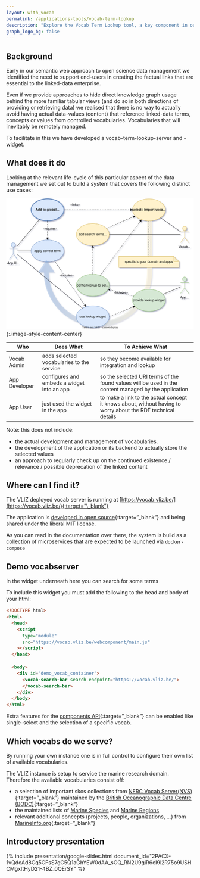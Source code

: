 ```yaml
---
layout: with_vocab
permalink: /applications-tools/vocab-term-lookup
description: "Explore the Vocab Term Lookup tool, a key component in our semantic web approach to open science data management. It simplifies linking data terms from controlled vocabularies."
graph_logo_bg: false
---
```


## Background

Early in our semantic web approach to open science data management we identified the need to support end-users in creating the factual links that are essential to the linked-data enterprise.

Even if we provide approaches to hide direct knowledge graph usage behind the more familiar tabular views (and do so in both directions of providing or retrieving data) we realised that there is no way to actually avoid having actual data-values (content) that reference linked-data terms, concepts or values from controlled vocabularies. Vocabularies that will inevitably be remotely managed.

To facilitate in this we have developed a vocab-term-lookup-server and -widget.

## What does it do

Looking at the relevant life-cycle of this particular aspect of the data management we set out to build a system that covers the following distinct use cases:

![UML UseCase Diagram for the vocab-term-lookup](/assets/media/img/content/vocab-term-lookup-uml-ucd.svg){:.image-style-content-center}

| Who           | Does What                                  | To Achieve What                                                                                              |
| ------------- | ------------------------------------------ | ------------------------------------------------------------------------------------------------------------ |
| Vocab Admin   | adds selected vocabularies to the service  | so they become available for integration and lookup                                                          |
| App Developer | configures and embeds a widget into an app | so the selected URI terms of the found values will be used in the content managed by the application         |
| App User      | just used the widget in the app            | to make a link to the actual concept it knows about, without having to worry about the RDF technical details |

Note: this does not include:

- the actual development and management of vocabularies.
- the development of the application or its backend to actually store the selected values
- an approach to regularly check up on the continued existence / relevance / possible deprecation of the linked content

## Where can I find it?

The VLIZ deployed vocab server is running at [https://vocab.vliz.be/](https://vocab.vliz.be/){:target=”\_blank”}

The application is [developed in open source](https://github.com/vlizBE/vocabserver-app){:target=”\_blank”} and being shared under the liberal MIT license.

As you can read in the documentation over there, the system is build as a collection of microservices that are expected to be launched via `docker-compose`

## Demo vocabserver

In the widget underneath here you can search for some terms

<div id="demo_vocab_container">
<vocab-search-bar
   search-endpoint="https://vocab.vliz.be/"
>
</vocab-search-bar>
</div>
<div id="selected_term_table">
</div>

To include this widget you must add the following to the head and body of your html:

```html
<!DOCTYPE html>
<html>
  <head>
    <script
      type="module"
      src="https://vocab.vliz.be/webcomponent/main.js"
    ></script>
  </head>

  <body>
    <div id="demo_vocab_container">
      <vocab-search-bar search-endpoint="https://vocab.vliz.be/">
      </vocab-search-bar>
    </div>
  </body>
</html>
```

Extra features for the [components API](https://github.com/vlizBE/vocabserver-webcomponent?tab=readme-ov-file){:target=”\_blank”} can be enabled
like single-select and the selection of a specific vocab.

## Which vocabs do we serve?

By running your own instance one is in full control to configure their own list of available vocabularies.

The VLIZ instance is setup to service the marine research domain. Therefore the available vocabularies consist off:

- a selection of important skos collections from [NERC Vocab Server(NVS)](https://vocab.nerc.ac.uk/collection){:target=”\_blank”} maintained by the [British Oceanographic Data Centre (BODC)](https://www.bodc.ac.uk/){:target=”\_blank”}
- the maintained lists of [Marine Species](https://marinespecies.org/) and <a href="https://marineregions.org" target="_blank" nochange>Marine Regions</a>
- relevant additional concepts (projects, people, organizations, ...) from [MarineInfo.org](https://marineinfo.org){:target=”\_blank”}

## Introductory presentation

{% include presentation/google-slides.html
   document_id="2PACX-1vQdoAd8Cq5CFsS7gC5Q1aGhYEW0dAA_sOQ_RN2U9giR6cI9l2R75o9USHCMgxItHyD21-4BZ_0QErSY"
%}
